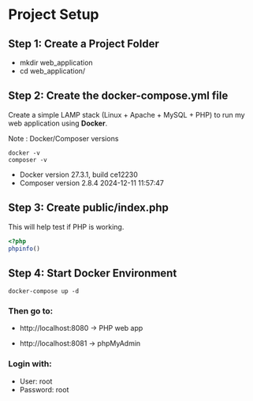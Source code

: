 # Project Setup
## Step 1: Create a Project Folder

- mkdir web_application
- cd web_application/
  
## Step 2: Create the docker-compose.yml file

Create a simple LAMP stack (Linux + Apache + MySQL + PHP) to run 
my web application using **Docker**.

Note : Docker/Composer versions
```
docker -v
composer -v
```
- Docker version 27.3.1, build ce12230
- Composer version 2.8.4 2024-12-11 11:57:47

## Step 3: Create public/index.php
This will help test if PHP is working.

```php
<?php
phpinfo()
```

## Step 4: Start Docker Environment

```
docker-compose up -d
```

### Then go to:

- http://localhost:8080 → PHP web app

- http://localhost:8081 → phpMyAdmin

### Login with:

- User: root
- Password: root
